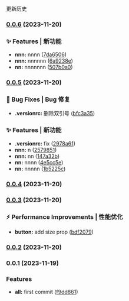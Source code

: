 更新历史

### [0.0.6](https://github.com/shaojie-li/tasty_ui/compare/v0.0.5...v0.0.6) (2023-11-20)


### ✨ Features | 新功能

* **nnn:** nnnn ([7da6506](https://github.com/shaojie-li/tasty_ui/commit/7da6506ed08ad7e1c937e449d7e6c36feccc09c0))
* **nnn:** nnnnnn ([6a9238e](https://github.com/shaojie-li/tasty_ui/commit/6a9238e7b64a267efb698458c8b3e0e0f34a8c54))
* **nn:** nnnnnnn ([507b0a0](https://github.com/shaojie-li/tasty_ui/commit/507b0a0bee110983e1b3b958ae65f196771c6ae5))

### [0.0.5](https://github.com/shaojie-li/tasty_ui/compare/v0.0.4...v0.0.5) (2023-11-20)


### 🐛 Bug Fixes | Bug 修复

* **.versionrc:** 删除双引号 ([bfc3a35](https://github.com/shaojie-li/tasty_ui/commit/bfc3a35eb213432302be324e85c92a6efdae4d17))


### ✨ Features | 新功能

* **.versionrc:** fix ([2978a61](https://github.com/shaojie-li/tasty_ui/commit/2978a61c76678d3424ccca9eed4c3ca9439dcb36))
* **nnn:** n ([2579851](https://github.com/shaojie-li/tasty_ui/commit/25798519ef91335e67acadfe3dc171b07c84c771))
* **nnn:** nn ([147a32b](https://github.com/shaojie-li/tasty_ui/commit/147a32bad564ffa651eeec3dc13661149d53a1de))
* **nn:** nnnn ([4e5cc5e](https://github.com/shaojie-li/tasty_ui/commit/4e5cc5e5234f83547ac073f95f187d7c1599865e))
* **nn:** nnnnn ([1b5225c](https://github.com/shaojie-li/tasty_ui/commit/1b5225c587646293013839b28b1a174defd91a2f))

### [0.0.4](https://github.com/shaojie-li/tasty_ui/compare/v0.0.3...v0.0.4) (2023-11-20)

### [0.0.3](https://github.com/shaojie-li/tasty_ui/compare/v0.0.2...v0.0.3) (2023-11-20)


### ⚡ Performance Improvements | 性能优化

* **button:** add size prop ([bdf2079](https://github.com/shaojie-li/tasty_ui/commit/bdf2079cb3292f51a81a10764ddf7374b3f0f8f4))

### [0.0.2](https://github.com/shaojie-li/tasty_ui/compare/v0.0.1...v0.0.2) (2023-11-20)

### 0.0.1 (2023-11-19)


### Features

* **all:** first commit ([f9dd861](https://github.com/shaojie-li/tasty_ui/commit/f9dd861627c6376f4d3209f29852262c22e2a539))
